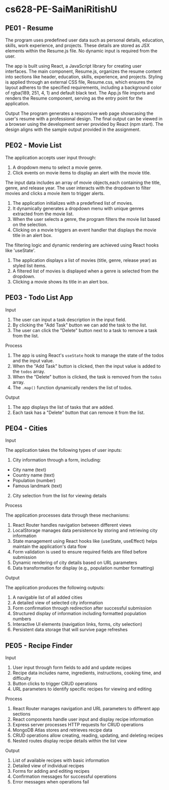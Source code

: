 # cs628-PE-SaiManiRitishU
## PE01 - Resume

The program uses predefined user data such as personal details, education, skills, work experience, and projects. These details are stored as JSX elements within the Resume.js file. No dynamic input is required from the user.


The app is built using React, a JavaScript library for creating user interfaces. The main component, Resume.js, organizes the resume content into sections like header, education, skills, experience, and projects. Styling is applied through an external CSS file, Resume.css, which ensures the layout adheres to the specified requirements, including a background color of rgba(189, 251, 4, 1) and default black text. The App.js file imports and renders the Resume component, serving as the entry point for the application.

Output
The program generates a responsive web page showcasing the user's resume with a professional design. The final output can be viewed in a browser using the development server provided by React (npm start). The design aligns with the sample output provided in the assignment.

## PE02 - Movie List 

The application accepts user input through:
1. A dropdown menu to select a movie genre.
2. Click events on movie items to display an alert with the movie title.

The input data includes an array of movie objects,each containing the title, genre, and release year. The user interacts with the dropdown to filter movies and clicks a movie item to trigger alerts.

1. The application initializes with a predefined list of movies.
2. It dynamically generates a dropdown menu with unique genres extracted from the movie list.
3. When the user selects a genre, the program filters the movie list based on the selection.
4. Clicking on a movie triggers an event handler that displays the movie title in an alert box.

The filtering logic and dynamic rendering are achieved using React hooks like 'useState'.

1. The application displays a list of movies (title, genre, release year) as styled list items.
2. A filtered list of movies is displayed when a genre is selected from the dropdown.
3. Clicking a movie shows its title in an alert box.

## PE03 - Todo List App

Input
1. The user can input a task description in the input field.
2. By clicking the "Add Task" button we can add the task to the list.
3. The user can click the "Delete" button next to a task to remove a task from the list.

Process
1. The app is using React's `useState` hook to manage the state of the todos and the input value.
2. When the "Add Task" button is clicked, then the input value is added to the `todos` array.
3. When the "Delete" button is clicked, the task is removed from the `todos` array.
4. The `.map()` function dynamically renders the list of todos.

Output
1. The app displays the list of tasks that are added.
2. Each task has a "Delete" button that can remove it from the list.


## PE04 - Cities

Input

The application takes the following types of user inputs:
1. City information through a form, including:
  - City name (text)
  - Country name (text)
  - Population (number)
  - Famous landmark (text)
2. City selection from the list for viewing details

Process

The application processes data through these mechanisms:
1. React Router handles navigation between different views
2. LocalStorage manages data persistence by storing and retrieving city information
3. State management using React hooks like (useState, useEffect) helps maintain the application's data flow
4. Form validation is used to ensure required fields are filled before submission
5. Dynamic rendering of city details based on URL parameters
6. Data transformation for display (e.g., population number formatting)

Output

The application produces the following outputs:
1. A navigable list of all added cities
2. A detailed view of selected city information
3. Form confirmation through redirection after successful submission
4. Structured display of information including formatted population numbers
5. Interactive UI elements (navigation links, forms, city selection)
6. Persistent data storage that will survive page refreshes

## PE05 -  Recipe Finder 

Input
1. User input through form fields to add and update recipes
2. Recipe data includes name, ingredients, instructions, cooking time, and difficulty
3. Button clicks to trigger CRUD operations
4. URL parameters to identify specific recipes for viewing and editing

Process
1. React Router manages navigation and URL parameters to different app sections
2. React components handle user input and display recipe information
3. Express server processes HTTP requests for CRUD operations
4. MongoDB Atlas stores and retrieves recipe data
5. CRUD operations allow creating, reading, updating, and deleting recipes
6. Nested routes display recipe details within the list view

Output
1. List of available recipes with basic information
2. Detailed view of individual recipes
3. Forms for adding and editing recipes
4. Confirmation messages for successful operations
5. Error messages when operations fail
